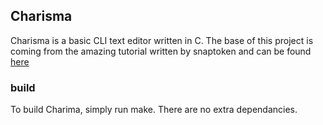 ## Charisma

Charisma is a basic CLI text editor written in C. The base of this project is coming from the amazing tutorial
written by snaptoken and can be found [here](https://viewsourcecode.org/snaptoken/kilo/)


### build

To build Charima, simply run make. There are no extra dependancies.
